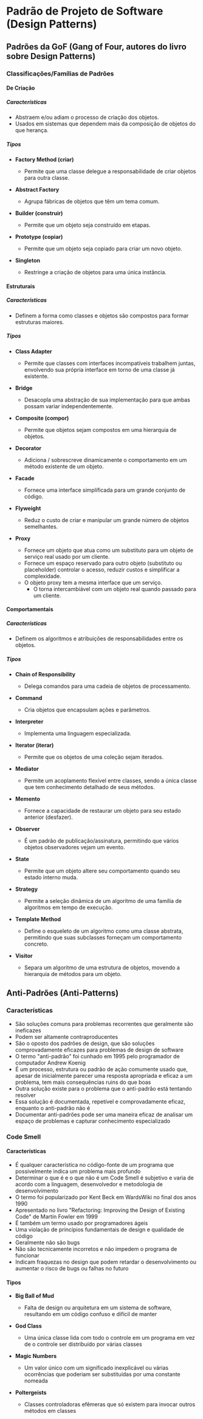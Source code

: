 ﻿# Padrão de Projeto de Software (Design Patterns)

## Padrões da GoF (Gang of Four, autores do livro sobre Design Patterns)

### Classificações/Famílias de Padrões

#### De Criação

##### Características

- Abstraem e/ou adiam o processo de criação dos objetos.
- Usados em sistemas que dependem mais da composição de objetos do que herança.

##### Tipos

- **Factory Method (criar)**

  - Permite que uma classe delegue a responsabilidade de criar objetos para outra classe.

- **Abstract Factory**

  - Agrupa fábricas de objetos que têm um tema comum.

- **Builder (construir)**

  - Permite que um objeto seja construído em etapas.

- **Prototype (copiar)**

  - Permite que um objeto seja copiado para criar um novo objeto.

- **Singleton**

  - Restringe a criação de objetos para uma única instância.

#### Estruturais

##### Características

- Definem a forma como classes e objetos são compostos para formar estruturas maiores.

##### Tipos

- **Class Adapter**

  - Permite que classes com interfaces incompatíveis trabalhem juntas, envolvendo sua própria interface em torno de uma classe já existente.

- **Bridge**

  - Desacopla uma abstração de sua implementação para que ambas possam variar independentemente.

- **Composite (compor)**

  - Permite que objetos sejam compostos em uma hierarquia de objetos.

- **Decorator**

  - Adiciona / sobrescreve dinamicamente o comportamento em um método existente de um objeto.

- **Facade**

  - Fornece uma interface simplificada para um grande conjunto de código.

- **Flyweight**

  - Reduz o custo de criar e manipular um grande número de objetos semelhantes.

- **Proxy**

  - Fornece um objeto que atua como um substituto para um objeto de serviço real usado por um cliente.
  - Fornece um espaço reservado para outro objeto (substituto ou placeholder) controlar o acesso, reduzir custos e simplificar a complexidade.
  - O objeto proxy tem a mesma interface que um serviço.
    - O torna intercambiável com um objeto real quando passado para um cliente.

#### Comportamentais

##### Características

- Definem os algoritmos e atribuições de responsabilidades entre os objetos.

##### Tipos

- **Chain of Responsibility**

  - Delega comandos para uma cadeia de objetos de processamento.

- **Command**

  - Cria objetos que encapsulam ações e parâmetros.

- **Interpreter**

  - Implementa uma linguagem especializada.

- **Iterator (iterar)**

  - Permite que os objetos de uma coleção sejam iterados.

- **Mediator**

  - Permite um acoplamento flexível entre classes, sendo a única classe que tem conhecimento detalhado de seus métodos.

- **Memento**

  - Fornece a capacidade de restaurar um objeto para seu estado anterior (desfazer).

- **Observer**

  - É um padrão de publicação/assinatura, permitindo que vários objetos observadores vejam um evento.

- **State**

  - Permite que um objeto altere seu comportamento quando seu estado interno muda.

- **Strategy**

  - Permite a seleção dinâmica de um algoritmo de uma família de algoritmos em tempo de execução.

- **Template Method**

  - Define o esqueleto de um algoritmo como uma classe abstrata, permitindo que suas subclasses forneçam um comportamento concreto.

- **Visitor**

  - Separa um algoritmo de uma estrutura de objetos, movendo a hierarquia de métodos para um objeto.

## Anti-Padrões (Anti-Patterns)

### Características

- São soluções comuns para problemas recorrentes que geralmente são ineficazes
- Podem ser altamente contraproducentes
- São o oposto dos padrões de design, que são soluções comprovadamente eficazes para problemas de design de software
- O termo "anti-padrão" foi cunhado em 1995 pelo programador de computador Andrew Koenig
- É um processo, estrutura ou padrão de ação comumente usado que, apesar de inicialmente parecer uma resposta apropriada e eficaz a um problema, tem mais consequências ruins do que boas
- Outra solução existe para o problema que o anti-padrão está tentando resolver
- Essa solução é documentada, repetível e comprovadamente eficaz, enquanto o anti-padrão não é
- Documentar anti-padrões pode ser uma maneira eficaz de analisar um espaço de problemas e capturar conhecimento especializado

### Code Smell

#### Características

- É qualquer característica no código-fonte de um programa que possivelmente indica um problema mais profundo
- Determinar o que é e o que não é um Code Smell é subjetivo e varia de acordo com a linguagem, desenvolvedor e metodologia de desenvolvimento
- O termo foi popularizado por Kent Beck em WardsWiki no final dos anos 1990
- Apresentado no livro "Refactoring: Improving the Design of Existing Code" de Martin Fowler em 1999
- É também um termo usado por programadores ágeis
- Uma violação de princípios fundamentais de design e qualidade de código
- Geralmente não são bugs
- Não são tecnicamente incorretos e não impedem o programa de funcionar
- Indicam fraquezas no design que podem retardar o desenvolvimento ou aumentar o risco de bugs ou falhas no futuro

#### Tipos

- **Big Ball of Mud**

  - Falta de design ou arquitetura em um sistema de software, resultando em um código confuso e difícil de manter

- **God Class**

  - Uma única classe lida com todo o controle em um programa em vez de o controle ser distribuído por várias classes

- **Magic Numbers**

  - Um valor único com um significado inexplicável ou várias ocorrências que poderiam ser substituídas por uma constante nomeada

- **Poltergeists**
  - Classes controladoras efêmeras que só existem para invocar outros métodos em classes
